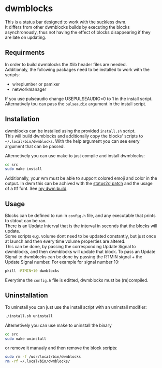 # dwmblocks

This is a status bar designed to work with the suckless dwm.  
It differs from other dwmblocks builds by executing the blocks asynchronously, thus not having the effect of blocks disappearing if they are late on updating.

## Requirments

In order to build dwmblocks the Xlib header files are needed.  
Additionaly, the following packages need to be installed to work with the scripts:
- wireplumber or pamixer
- networkmanager

If you use pulseaudio change USEPULSEAUDIO=0 to 1 in the install script.
Alternatively tou can pass the `pulseaudio` argument in the install script.

## Installation

dwmblocks can be installed using the provided `install.sh` script.  
This will build dwmblocks and additionally copy the blocks' scripts to `~/.local/bin/dwmblocks`.
With the help argument you can see every argument that can be passed.

Alternetively you can use make to just compile and install dwmblocks:
```bash
cd src
sudo make install
```

Additionally, your wm must be able to support colored emoji and color in the output.
In dwm this can be achived with the [status2d patch](https://dwm.suckless.org/patches/status2d/ 'dwm.suckless.org/patches/status2d/') and the usage of a ttf font. See [my dwm build](https://github.com/dimgerasimou/dwm 'github.com/dimgerasimou/dwm'). 

## Usage

Blocks can be defined to run in `config.h` file, and any executable that prints to stdout can be ran.  
There is an Update Interval that is the interval in seconds that the blocks will update.  
Some scripts e.g. volume dont need to be updated constantly, but just once at launch and then every time volume properties are altered.  
This can be done, by passing the corresponding Update Signal to dwmblocks, and then dwmblocks will update that block.
To pass an Update Signal to dwmblocks can be done by passing the RTMIN signal + the Update Signal number. For example for signal number 10:
```bash
pkill -RTMIN+10 dwmblocks
```
Everytime the `config.h` file is editted, dwmblocks must be (re)compiled.

## Uninstallation

To uninstall you can just use the install script with an uninstall modifier:
```bash
./install.sh uninstall
```
Alternetively you can use make to uninstall the binary
```bash
cd src
sudo make uninstall
```
or remove it manualy and then remove the block scripts:
```bash
sudo rm -f /usr/local/bin/dwmblocks
rm -rf ~/.local/bin/dwmblocks/
```
